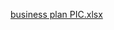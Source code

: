 [business plan PIC.xlsx](https://github.com/afonsolobato/Business-Plan---PIC/files/15502996/business.plan.PIC.xlsx)
